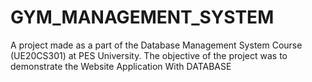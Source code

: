 # GYM_MANAGEMENT_SYSTEM
A project made as a part of the Database Management System Course (UE20CS301) at PES University. The objective of the project was to demonstrate the Website Application With DATABASE
